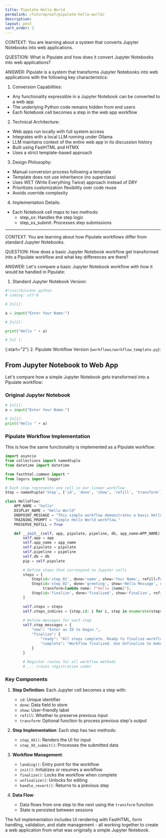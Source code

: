 ```yaml
---
title: Pipulate Hello World
permalink: /futureproof/pipulate-hello-world/
description: 
layout: post
sort_order: 2
---
```


CONTEXT:
You are learning about a system that converts Jupyter Notebooks into web applications.

QUESTION:
What is Pipulate and how does it convert Jupyter Notebooks into web applications?

ANSWER:
Pipulate is a system that transforms Jupyter Notebooks into web applications with the following key characteristics:

1. Conversion Capabilities:
- Any functionality expressible in a Jupyter Notebook can be converted to a web app
- The underlying Python code remains hidden from end users
- Each Notebook cell becomes a step in the web app workflow

2. Technical Architecture:
- Web apps run locally with full system access
- Integrates with a local LLM running under Ollama
- LLM maintains context of the entire web app in its discussion history
- Built using FastHTML and HTMX
- Uses a strict template-based approach

3. Design Philosophy:
- Manual conversion process following a template
- Template does not use inheritance (no superclass)
- Uses WET (Write Everything Twice) approach instead of DRY
- Prioritizes customization flexibility over code reuse
- Avoids override complexity

4. Implementation Details:
- Each Notebook cell maps to two methods:
  - step_xx: Handles the step logic
  - step_xx_submit: Processes step submissions

---

CONTEXT:
You are learning about how Pipulate workflows differ from standard Jupyter Notebooks.

QUESTION:
How does a basic Jupyter Notebook workflow get transformed into a Pipulate workflow and what key differences are there?

ANSWER:
Let's compare a basic Jupyter Notebook workflow with how it would be handled in Pipulate:

1. Standard Jupyter Notebook Version:

```python
#!/usr/bin/env python
# coding: utf-8

# In[1]:

a = input("Enter Your Name:")

# In[2]:

print("Hello " + a)

# In[ ]:
```

{:start="2"}
2. Pipulate Workflow Version (`workflows/workflow_template.py`):

## From Jupyter Notebook to Web App

Let's compare how a simple Jupyter Notebook gets transformed into a Pipulate workflow:

### Original Jupyter Notebook
```python
# In[1]:
a = input("Enter Your Name:")

# In[2]:
print("Hello " + a)
```

### Pipulate Workflow Implementation

This is how the same functionality is implemented as a Pipulate workflow:

```python
import asyncio
from collections import namedtuple
from datetime import datetime

from fasthtml.common import *
from loguru import logger

# Each step represents one cell in our linear workflow
Step = namedtuple('Step', ['id', 'done', 'show', 'refill', 'transform'], defaults=(None,))

class HelloFlow:
    APP_NAME = "hello"
    DISPLAY_NAME = "Hello World"
    ENDPOINT_MESSAGE = "This simple workflow demonstrates a basic Hello World example."
    TRAINING_PROMPT = "Simple Hello World workflow."
    PRESERVE_REFILL = True

    def __init__(self, app, pipulate, pipeline, db, app_name=APP_NAME):
        self.app = app
        self.app_name = app_name
        self.pipulate = pipulate
        self.pipeline = pipeline
        self.db = db
        pip = self.pipulate

        # Define steps that correspond to Jupyter cells
        steps = [
            Step(id='step_01', done='name', show='Your Name', refill=True),
            Step(id='step_02', done='greeting', show='Hello Message', refill=False, 
                 transform=lambda name: f"Hello {name}"),
            Step(id='finalize', done='finalized', show='Finalize', refill=False)
        ]

        self.steps = steps
        self.steps_indices = {step.id: i for i, step in enumerate(steps)}
        
        # Define messages for each step
        self.step_messages = {
            "new": "Enter an ID to begin.",
            "finalize": {
                "ready": "All steps complete. Ready to finalize workflow.",
                "complete": "Workflow finalized. Use Unfinalize to make changes."
            }
        }
        
        # Register routes for all workflow methods
        # ... (route registration code)
```

### Key Components

1. **Step Definition**: Each Jupyter cell becomes a step with:
   - `id`: Unique identifier
   - `done`: Data field to store
   - `show`: User-friendly label
   - `refill`: Whether to preserve previous input
   - `transform`: Optional function to process previous step's output

2. **Step Implementation**: Each step has two methods:
   - `step_XX()`: Renders the UI for input
   - `step_XX_submit()`: Processes the submitted data

3. **Workflow Management**:
   - `landing()`: Entry point for the workflow
   - `init()`: Initializes or resumes a workflow
   - `finalize()`: Locks the workflow when complete
   - `unfinalize()`: Unlocks for editing
   - `handle_revert()`: Returns to a previous step

4. **Data Flow**: 
   - Data flows from one step to the next using the `transform` function
   - State is persisted between sessions

The full implementation includes UI rendering with FastHTML, form handling, validation, and state management - all working together to create a web application from what was originally a simple Jupyter Notebook.


